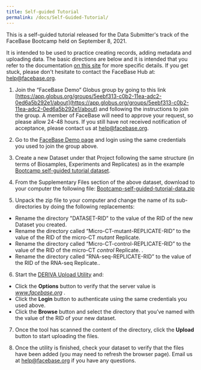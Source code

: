 ```yaml
---
title: Self-guided Tutorial
permalink: /docs/Self-Guided-Tutorial/
---
```


This is a self-guided tutorial released for the Data Submitter's track of the FaceBase Bootcamp held on September 8, 2021.

It is intended to be used to practice creating records, adding metadata and uploading data. The basic directions are below and it is intended that you refer to the documentation [on this site](../Create-a-Dataset/) for more specific details. If you get stuck, please don't hesitate to contact the FaceBase Hub at: [help@facebase.org](mailto:help@facebase.org).

1) Join the “FaceBase Demo” Globus group by going to this link [https://app.globus.org/groups/5eebf313-c0b2-11ea-adc2-0ed6a5b292e1/about](https://app.globus.org/groups/5eebf313-c0b2-11ea-adc2-0ed6a5b292e1/about) and following the instructions to join the group. A member of FaceBase will need to approve your request, so please allow 24-48 hours. If you still have not received notification of acceptance, please contact us at [help@facebase.org](mailto:help@facebase.org).

2) Go to the [FaceBase Demo page](https://www.facebase.org/id/1-RC7M) and login using the same credentials you used to join the group above.

3) Create a new Dataset under that Project following the same structure (in terms of Biosamples, Experiments and Replicates) as in the example [Bootcamp self-guided tutorial dataset](https://www.facebase.org/chaise/record/#1/isa:dataset/RID=2-HR74).

4) From the Supplementary Files section of the above dataset, download to your computer the following file: [Bootcamp-self-guided-tutorial-data.zip](https://www.facebase.org/chaise/record/#1/isa:file/RID=2-HR94)

5) Unpack the zip file to your computer and change the name of its sub-directories by doing the following replacements:
* Rename the directory "DATASET-RID" to the value of the RID of the new Dataset you created.
* Rename the directory called “Micro-CT-mutant-REPLICATE-RID” to the value of the RID of the micro-CT *mutant* Replicate.
* Rename the directory called “Micro-CT-control-REPLICATE-RID” to the value of the RID of the micro-CT *control* Replicate. .
* Rename the directory called “RNA-seq-REPLICATE-RID” to the value of the RID of the RNA-seq Replicate..

6) Start the [DERIVA Upload Utility](https://github.com/informatics-isi-edu/facebase-curation/wiki/Deriva-Clients) and:
* Click the **Options** button to verify that the server value is *www.facebase.org* .
* Click the **Login** button to authenticate using the same credentials you used above.
* Click the **Browse** button and select the directory that you’ve named with the value of the RID of your new dataset.

7) Once the tool has scanned the content of the directory, click the **Upload** button to start uploading the files.

8) Once the utility is finished, check your dataset to verify that the files have been added (you may need to refresh the browser page). Email us at [help@facebase.org](mailto:help@facebase.org) if you have any questions.
